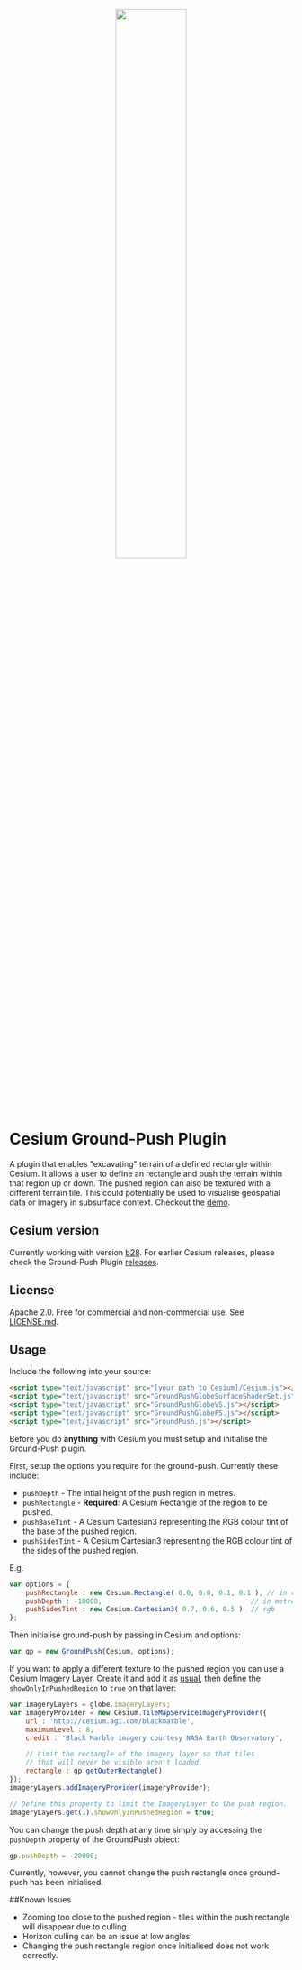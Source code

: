 <p align="center">
<a href="http://cesium.agi.com/">
<img src="https://github.com/AnalyticalGraphicsInc/cesium/wiki/logos/Cesium_Logo_Color.jpg" width="50%" />
</a>
</p>

# Cesium Ground-Push Plugin
A plugin that enables "excavating" terrain of a defined rectangle within Cesium. It allows a user to define an rectangle and push the terrain within that region up or down. The pushed region can also be textured with a different terrain tile. This could potentially be used to visualise geospatial data or imagery in subsurface context. Checkout the [demo](http://nicta.github.io/cesium-groundpush-plugin/example/).

## Cesium version
Currently working with version [b28](http://cesiumjs.org/downloads.html). For earlier Cesium releases, please check the Ground-Push Plugin [releases](https://github.com/NICTA/cesium-groundpush-plugin/releases).

## License
Apache 2.0. Free for commercial and non-commercial use. See [LICENSE.md](LICENSE.md).

## Usage

Include the following into your source:

```HTML
<script type="text/javascript" src="[your path to Cesium]/Cesium.js"></script>
<script type="text/javascript" src="GroundPushGlobeSurfaceShaderSet.js"></script>
<script type="text/javascript" src="GroundPushGlobeVS.js"></script>
<script type="text/javascript" src="GroundPushGlobeFS.js"></script>
<script type="text/javascript" src="GroundPush.js"></script>
```

Before you do __anything__ with Cesium you must setup and initialise the Ground-Push plugin.

First, setup the options you require for the ground-push. Currently these include:

* `pushDepth` - The intial height of the push region in metres.
* `pushRectangle` - __Required__: A Cesium Rectangle of the region to be pushed.
* `pushBaseTint` - A Cesium Cartesian3 representing the RGB colour tint of the base of the pushed region. 
* `pushSidesTint` - A Cesium Cartesian3 representing the RGB colour tint of the sides of the pushed region.

E.g.

```JavaScript
var options = {
	pushRectangle : new Cesium.Rectangle( 0.0, 0.0, 0.1, 0.1 ),	// in radians
	pushDepth : -10000,										// in metres
	pushSidesTint : new Cesium.Cartesian3( 0.7, 0.6, 0.5 )	// rgb
};
```

Then initialise ground-push by passing in Cesium and options:

```JavaScript
var gp = new GroundPush(Cesium, options);
```

If you want to apply a different texture to the pushed region you can use a Cesium Imagery Layer. Create it and add it as [usual](http://cesiumjs.org/Cesium/Apps/Sandcastle/index.html?src=Imagery%20Layers.html&label=All), then define the `showOnlyInPushedRegion` to `true` on that layer:

```JavaScript
var imageryLayers = globe.imageryLayers;
var imageryProvider = new Cesium.TileMapServiceImageryProvider({
	url : 'http://cesium.agi.com/blackmarble',
	maximumLevel : 8,
	credit : 'Black Marble imagery courtesy NASA Earth Observatory',

    // Limit the rectangle of the imagery layer so that tiles
    // that will never be visible aren't loaded.
    rectangle : gp.getOuterRectangle()
});
imageryLayers.addImageryProvider(imageryProvider);

// Define this property to limit the ImageryLayer to the push region.
imageryLayers.get(1).showOnlyInPushedRegion = true;
```

You can change the push depth at any time simply by accessing the `pushDepth` property of the GroundPush object:

```JavaScript
gp.pushDepth = -20000;
```

Currently, however, you cannot change the push rectangle once ground-push has been initialised.

##Known Issues

 * Zooming too close to the pushed region - tiles within the push rectangle will disappear due to culling.
 * Horizon culling can be an issue at low angles.
 * Changing the push rectangle region once initialised does not work correctly.
